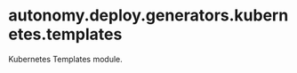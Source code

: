 <a name="autonomy.deploy.generators.kubernetes.templates"></a>
# autonomy.deploy.generators.kubernetes.templates

Kubernetes Templates module.

